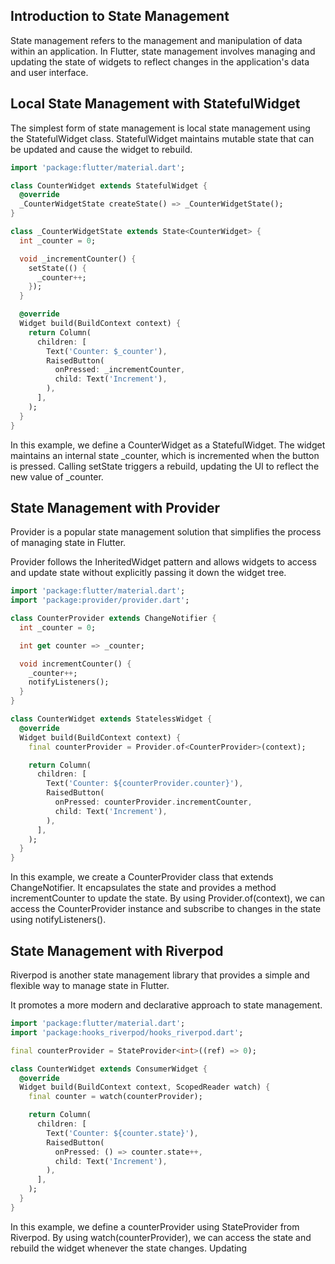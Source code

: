 ## Introduction to State Management

State management refers to the management and manipulation of data within an application.
In Flutter, state management involves managing and updating the state of widgets to reflect changes in the application's data and user interface.

## Local State Management with StatefulWidget

The simplest form of state management is local state management using the StatefulWidget class.
StatefulWidget maintains mutable state that can be updated and cause the widget to rebuild.

```dart
import 'package:flutter/material.dart';

class CounterWidget extends StatefulWidget {
  @override
  _CounterWidgetState createState() => _CounterWidgetState();
}

class _CounterWidgetState extends State<CounterWidget> {
  int _counter = 0;

  void _incrementCounter() {
    setState(() {
      _counter++;
    });
  }

  @override
  Widget build(BuildContext context) {
    return Column(
      children: [
        Text('Counter: $_counter'),
        RaisedButton(
          onPressed: _incrementCounter,
          child: Text('Increment'),
        ),
      ],
    );
  }
}

```

In this example, we define a CounterWidget as a StatefulWidget. The widget maintains an internal state _counter, which is incremented when the button is pressed. Calling setState triggers a rebuild, updating the UI to reflect the new value of _counter.

## State Management with Provider

Provider is a popular state management solution that simplifies the process of managing state in Flutter.

Provider follows the InheritedWidget pattern and allows widgets to access and update state without explicitly passing it down the widget tree.

```dart
import 'package:flutter/material.dart';
import 'package:provider/provider.dart';

class CounterProvider extends ChangeNotifier {
  int _counter = 0;

  int get counter => _counter;

  void incrementCounter() {
    _counter++;
    notifyListeners();
  }
}

class CounterWidget extends StatelessWidget {
  @override
  Widget build(BuildContext context) {
    final counterProvider = Provider.of<CounterProvider>(context);

    return Column(
      children: [
        Text('Counter: ${counterProvider.counter}'),
        RaisedButton(
          onPressed: counterProvider.incrementCounter,
          child: Text('Increment'),
        ),
      ],
    );
  }
}

```

In this example, we create a CounterProvider class that extends ChangeNotifier. It encapsulates the state and provides a method incrementCounter to update the state. By using Provider.of<CounterProvider>(context), we can access the CounterProvider instance and subscribe to changes in the state using notifyListeners().

## State Management with Riverpod

Riverpod is another state management library that provides a simple and flexible way to manage state in Flutter.

It promotes a more modern and declarative approach to state management.

```dart
import 'package:flutter/material.dart';
import 'package:hooks_riverpod/hooks_riverpod.dart';

final counterProvider = StateProvider<int>((ref) => 0);

class CounterWidget extends ConsumerWidget {
  @override
  Widget build(BuildContext context, ScopedReader watch) {
    final counter = watch(counterProvider);

    return Column(
      children: [
        Text('Counter: ${counter.state}'),
        RaisedButton(
          onPressed: () => counter.state++,
          child: Text('Increment'),
        ),
      ],
    );
  }
}

```

In this example, we define a counterProvider using StateProvider from Riverpod. By using watch(counterProvider), we can access the state and rebuild the widget whenever the state changes. Updating